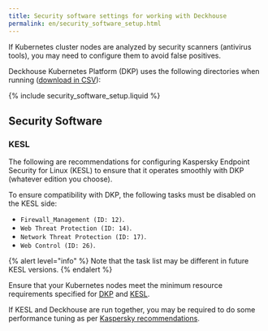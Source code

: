 ```yaml
---
title: Security software settings for working with Deckhouse
permalink: en/security_software_setup.html
---
```


If Kubernetes cluster nodes are analyzed by security scanners (antivirus tools), you may need to configure them to avoid false positives.

Deckhouse Kubernetes Platform (DKP) uses the following directories when running ([download in CSV](deckhouse-directories.csv)):

{% include security_software_setup.liquid %}

## Security Software

### KESL

The following are recommendations for configuring Kaspersky Endpoint Security for Linux (KESL) to ensure that it operates smoothly with DKP (whatever edition you choose).

To ensure compatibility with DKP, the following tasks must be disabled on the KESL side:

- `Firewall_Management (ID: 12)`.
- `Web Threat Protection (ID: 14)`.
- `Network Threat Protection (ID: 17)`.
- `Web Control (ID: 26)`.

{% alert level="info" %}
Note that the task list may be different in future KESL versions.
{% endalert %}

Ensure that your Kubernetes nodes meet the minimum resource requirements specified for [DKP](https://deckhouse.io/products/kubernetes-platform/guides/production.html#resource-requirements) and [KESL](https://support.kaspersky.com/KES4Linux/12.1.0/en-US/197642.htm).

If KESL and Deckhouse are run together, you may be required to do some performance tuning as per [Kaspersky recommendations](https://support.kaspersky.com/KES4Linux/12.1.0/en-US/206054.htm).
